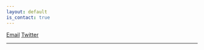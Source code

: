 ```yaml
---
layout: default
is_contact: true
---
```

[Email](mailto:mjmarte@bu.edu)
[Twitter](https://twitter.com/manueljmarte)

---
